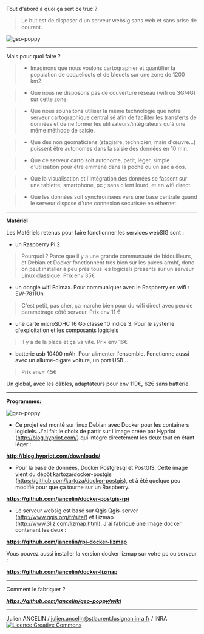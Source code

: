 
Tout d'abord à quoi ça sert ce truc ?

> Le but est de disposer d'un serveur websig sans web et sans prise de courant.

![geo-poppy](https://cloud.githubusercontent.com/assets/6421175/7859283/b57c4a6c-053f-11e5-8376-d9525aa7153c.png)

______________________________________________________________________

Mais pour quoi faire ?

> * Imaginons que nous voulons cartographier et quantifier la population de coquelicots et de bleuets sur une zone de 1200 km2.

> * Que nous ne disposons pas de couverture réseau (wifi ou 3G/4G) sur cette zone.

> * Que nous souhaitons utiliser la même technologie que notre serveur cartographique centralisé afin de faciliter les transferts de données et de ne former les utilisateurs/intégrateurs qu'à une même méthode de saisie.

> * Que des non géomaticiens (stagiaire, technicien, main d'œuvre...) puissent être autonomes dans la saisie des données en 10 min.

> * Que ce serveur carto soit autonome, petit, léger, simple d'utilisation pour être emmené dans la poche ou un sac à dos.

> * Que la visualisation et l'intégration des données se fassent sur une tablette, smartphone, pc ; sans client lourd, et en wifi direct.

> * Que les données soit synchronisées vers une base centrale quand le serveur dispose d'une connexion sécurisée en ethernet.

___________________________________________________________________________________
**Matériel**

Les Matériels retenus pour faire fonctionner les services webSIG sont :

* un Raspberry Pi 2.

> Pourquoi ? Parce que il y a une grande communauté de bidouilleurs, et Debian et Docker fonctionnent très bien sur les puces armhf, donc on peut installer à peu près tous les logiciels présents sur un serveur Linux classique. Prix env 35€

* un dongle wifi Edimax. Pour communiquer avec le Raspberry en wifi : EW-7811Un

> C'est petit, pas cher, ça marche bien pour du wifi direct avec peu de paramétrage côté serveur. Prix env 11 €

* une carte microSDHC 16 Go classe 10 indice 3. Pour le système d'exploitation et les composants logiciels

> Il y a de la place et ça va vite. Prix env 16€

* batterie usb 10400 mAh. Pour alimenter l'ensemble. Fonctionne aussi avec un allume-cigare voiture, un port USB...

> Prix env= 45€

Un global, avec les câbles, adaptateurs pour env 110€, 62€ sans batterie.

________________________________________________________________________________

**Programmes:**

![geo-poppy](https://cloud.githubusercontent.com/assets/6421175/7859301/e5f0d6d6-053f-11e5-94ec-e6d9361f1a35.png)

* Ce projet est monté sur linux Debian avec Docker pour les containers logiciels. J'ai fait le choix de partir sur l'image créée par Hypriot (http://blog.hypriot.com/) qui intègre directement les deux tout en étant léger :


**http://blog.hypriot.com/downloads/**


* Pour la base de données, Docker Postgresql et PostGIS. Cette image vient du dépôt kartoza/docker-postgis (https://github.com/kartoza/docker-postgis), et à été quelque peu modifié pour que ça tourne sur un Raspberry.


**https://github.com/jancelin/docker-postgis-rpi**


* Le serveur websig est basé sur Qgis Qgis-server (http://www.qgis.org/fr/site/) et Lizmap (http://www.3liz.com/lizmap.html). J'ai fabriqué une image docker contenant les deux :


**https://github.com/jancelin/rpi-docker-lizmap**


Vous pouvez aussi installer la version docker lizmap sur votre pc ou serveur :

**https://github.com/jancelin/docker-lizmap**

______________________________________________________________________

Comment le fabriquer ?

***https://github.com/jancelin/geo-poppy/wiki***

____________________________________________________________________________

Julien ANCELIN / julien.ancelin@stlaurent.lusignan.inra.fr / INRA     
<a rel="license" href="http://creativecommons.org/licenses/by-sa/4.0/"><img alt="Licence Creative Commons" style="border-width:0" src="https://i.creativecommons.org/l/by-sa/4.0/88x31.png" /></a>
